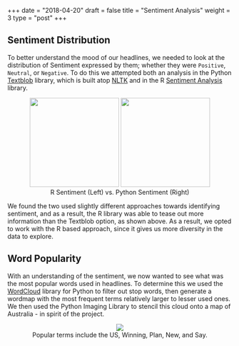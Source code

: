 +++
date = "2018-04-20"
draft = false
title = "Sentiment Analysis"
weight = 3
type = "post"
+++

Sentiment Distribution
--------------------------------

To better understand the mood of our headlines, we needed to look at the distribution of Sentiment expressed by them; whether they were `Positive`, `Neutral`, or `Negative`. To do this we attempted both an analysis in the Python [Textblob](http://textblob.readthedocs.io/en/dev/) library, which is built atop [NLTK](https://www.nltk.org/) and in the R [Sentiment Analysis](https://cran.r-project.org/web/packages/SentimentAnalysis/SentimentAnalysis.pdf) library.

<div align=center>
  <img src="/GaggleOfKaggle/img/python_sentiment_dist.png" width=200px>
  <img src="/GaggleOfKaggle/img/r_sentiment_dist.png" width=200px>
  <div class="caption">R Sentiment (Left) vs. Python Sentiment (Right)</div>
</div>

We found the two used slightly different approaches towards identifying sentiment, and as a result, the R library was able to tease out more information than the Textblob option, as shown above. As a result, we opted to work with the R based approach, since it gives us more diversity in the data to explore.

Word Popularity
--------------------------------

With an understanding of the sentiment, we now wanted to see what was the most popular words used in headlines. To determine this we used the [WordCloud](https://github.com/amueller/word_cloud) library for Python to filter out stop words, then generate a wordmap with the most frequent terms relatively larger to lesser used ones. We then used the Python Imaging Library to stencil this cloud onto a map of Australia - in spirit of the project.

<div align=center>
  <img src="/GaggleOfKaggle/img/wordmap.png">
  <div class="caption">Popular terms include the US, Winning, Plan, New, and Say.</div>
</div>